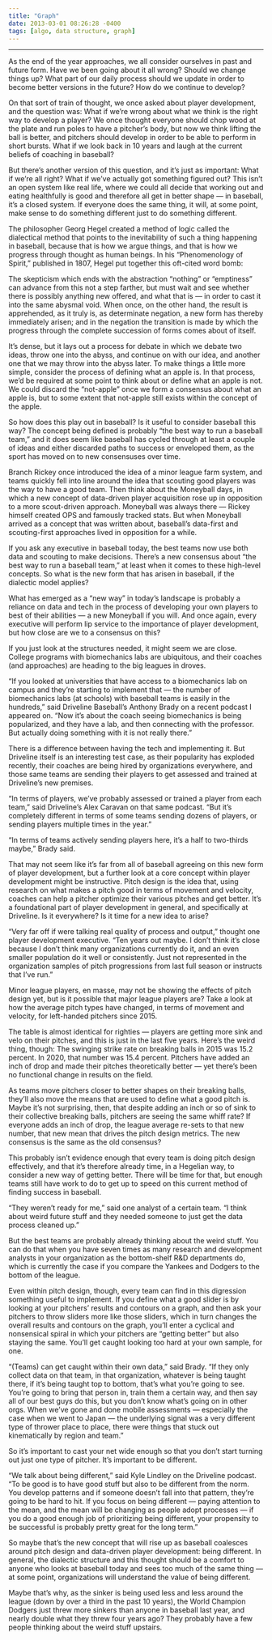 ```yaml
---
title: "Graph"
date: 2013-03-01 08:26:28 -0400
tags: [algo, data structure, graph]
---
```





---

As the end of the year approaches, we all consider ourselves in past and future form. Have we been going about it all wrong? Should we change things up? What part of our daily process should we update in order to become better versions in the future? How do we continue to develop?

On that sort of train of thought, we once asked about player development, and the question was: What if we’re wrong about what we think is the right way to develop a player? We once thought everyone should chop wood at the plate and run poles to have a pitcher’s body, but now we think lifting the ball is better, and pitchers should develop in order to be able to perform in short bursts. What if we look back in 10 years and laugh at the current beliefs of coaching in baseball?

But there’s another version of this question, and it’s just as important: What if we’re all right? What if we’ve actually got something figured out? This isn’t an open system like real life, where we could all decide that working out and eating healthfully is good and therefore all get in better shape — in baseball, it’s a closed system. If everyone does the same thing, it will, at some point, make sense to do something different just to do something different.

The philosopher Georg Hegel created a method of logic called the dialectical method that points to the inevitability of such a thing happening in baseball, because that is how we argue things, and that is how we progress through thought as human beings. In his “Phenomenology of Spirit,” published in 1807, Hegel put together this oft-cited word bomb:

The skepticism which ends with the abstraction “nothing” or “emptiness” can advance from this not a step farther, but must wait and see whether there is possibly anything new offered, and what that is — in order to cast it into the same abysmal void. When once, on the other hand, the result is apprehended, as it truly is, as determinate negation, a new form has thereby immediately arisen; and in the negation the transition is made by which the progress through the complete succession of forms comes about of itself.

It’s dense, but it lays out a process for debate in which we debate two ideas, throw one into the abyss, and continue on with our idea, and another one that we may throw into the abyss later. To make things a little more simple, consider the process of defining what an apple is. In that process, we’d be required at some point to think about or define what an apple is not. We could discard the “not-apple” once we form a consensus about what an apple is, but to some extent that not-apple still exists within the concept of the apple.

So how does this play out in baseball? Is it useful to consider baseball this way? The concept being defined is probably “the best way to run a baseball team,” and it does seem like baseball has cycled through at least a couple of ideas and either discarded paths to success or enveloped them, as the sport has moved on to new consensuses over time.

Branch Rickey once introduced the idea of a minor league farm system, and teams quickly fell into line around the idea that scouting good players was the way to have a good team. Then think about the Moneyball days, in which a new concept of data-driven player acquisition rose up in opposition to a more scout-driven approach. Moneyball was always there — Rickey himself created OPS and famously tracked stats. But when Moneyball arrived as a concept that was written about, baseball’s data-first and scouting-first approaches lived in opposition for a while.

If you ask any executive in baseball today, the best teams now use both data and scouting to make decisions. There’s a new consensus about “the best way to run a baseball team,” at least when it comes to these high-level concepts. So what is the new form that has arisen in baseball, if the dialectic model applies?

What has emerged as a “new way” in today’s landscape is probably a reliance on data and tech in the process of developing your own players to best of their abilities — a new Moneyball if you will. And once again, every executive will perform lip service to the importance of player development, but how close are we to a consensus on this?

If you just look at the structures needed, it might seem we are close. College programs with biomechanics labs are ubiquitous, and their coaches (and approaches) are heading to the big leagues in droves.

“If you looked at universities that have access to a biomechanics lab on campus and they’re starting to implement that — the number of biomechanics labs (at schools) with baseball teams is easily in the hundreds,” said Driveline Baseball’s Anthony Brady on a recent podcast I appeared on. “Now it’s about the coach seeing biomechanics is being popularized, and they have a lab, and then connecting with the professor. But actually doing something with it is not really there.”

There is a difference between having the tech and implementing it. But Driveline itself is an interesting test case, as their popularity has exploded recently, their coaches are being hired by organizations everywhere, and those same teams are sending their players to get assessed and trained at Driveline’s new premises.

“In terms of players, we’ve probably assessed or trained a player from each team,” said Driveline’s Alex Caravan on that same podcast. “But it’s completely different in terms of some teams sending dozens of players, or sending players multiple times in the year.”

“In terms of teams actively sending players here, it’s a half to two-thirds maybe,” Brady said.

That may not seem like it’s far from all of baseball agreeing on this new form of player development, but a further look at a core concept within player development might be instructive. Pitch design is the idea that, using research on what makes a pitch good in terms of movement and velocity, coaches can help a pitcher optimize their various pitches and get better. It’s a foundational part of player development in general, and specifically at Driveline. Is it everywhere? Is it time for a new idea to arise?

“Very far off if were talking real quality of process and output,” thought one player development executive. “Ten years out maybe. I don’t think it’s close because I don’t think many organizations currently do it, and an even smaller population do it well or consistently. Just not represented in the organization samples of pitch progressions from last full season or instructs that I’ve run.”

Minor league players, en masse, may not be showing the effects of pitch design yet, but is it possible that major league players are? Take a look at how the average pitch types have changed, in terms of movement and velocity, for left-handed pitchers since 2015.

The table is almost identical for righties — players are getting more sink and velo on their pitches, and this is just in the last five years. Here’s the weird thing, though: The swinging strike rate on breaking balls in 2015 was 15.2 percent. In 2020, that number was 15.4 percent. Pitchers have added an inch of drop and made their pitches theoretically better — yet there’s been no functional change in results on the field.

As teams move pitchers closer to better shapes on their breaking balls, they’ll also move the means that are used to define what a good pitch is. Maybe it’s not surprising, then, that despite adding an inch or so of sink to their collective breaking balls, pitchers are seeing the same whiff rate? If everyone adds an inch of drop, the league average re-sets to that new number, that new mean that drives the pitch design metrics. The new consensus is the same as the old consensus?

This probably isn’t evidence enough that every team is doing pitch design effectively, and that it’s therefore already time, in a Hegelian way, to consider a new way of getting better. There will be time for that, but enough teams still have work to do to get up to speed on this current method of finding success in baseball.

“They weren’t ready for me,” said one analyst of a certain team. “I think about weird future stuff and they needed someone to just get the data process cleaned up.”

But the best teams are probably already thinking about the weird stuff. You can do that when you have seven times as many research and development analysts in your organization as the bottom-shelf R&D departments do, which is currently the case if you compare the Yankees and Dodgers to the bottom of the league.

Even within pitch design, though, every team can find in this digression something useful to implement. If you define what a good slider is by looking at your pitchers’ results and contours on a graph, and then ask your pitchers to throw sliders more like those sliders, which in turn changes the overall results and contours on the graph, you’ll enter a cyclical and nonsensical spiral in which your pitchers are “getting better” but also staying the same. You’ll get caught looking too hard at your own sample, for one.

“(Teams) can get caught within their own data,” said Brady. “If they only collect data on that team, in that organization, whatever is being taught there, if it’s being taught top to bottom, that’s what you’re going to see. You’re going to bring that person in, train them a certain way, and then say all of our best guys do this, but you don’t know what’s going on in other orgs. When we’ve gone and done mobile assessments — especially the case when we went to Japan — the underlying signal was a very different type of thrower place to place, there were things that stuck out kinematically by region and team.”

So it’s important to cast your net wide enough so that you don’t start turning out just one type of pitcher. It’s important to be different.

“We talk about being different,” said Kyle Lindley on the Driveline podcast. “To be good is to have good stuff but also to be different from the norm. You develop patterns and if someone doesn’t fall into that pattern, they’re going to be hard to hit. If you focus on being different — paying attention to the mean, and the mean will be changing as people adopt processes — if you do a good enough job of prioritizing being different, your propensity to be successful is probably pretty great for the long term.”

So maybe that’s the new concept that will rise up as baseball coalesces around pitch design and data-driven player development: being different. In general, the dialectic structure and this thought should be a comfort to anyone who looks at baseball today and sees too much of the same thing — at some point, organizations will understand the value of being different.

Maybe that’s why, as the sinker is being used less and less around the league (down by over a third in the past 10 years), the World Champion Dodgers just threw more sinkers than anyone in baseball last year, and nearly double what they threw four years ago? They probably have a few people thinking about the weird stuff upstairs.
